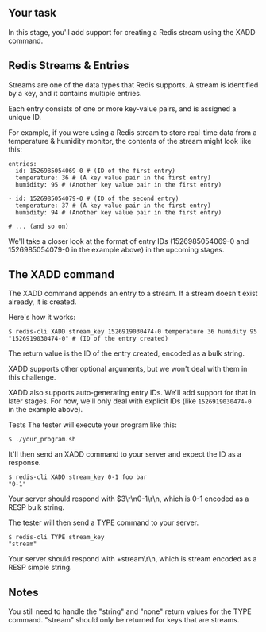 ## Your task
In this stage, you'll add support for creating a Redis stream using the XADD command.

## Redis Streams & Entries
Streams are one of the data types that Redis supports. A stream is identified by a key, and it contains multiple entries.

Each entry consists of one or more key-value pairs, and is assigned a unique ID.

For example, if you were using a Redis stream to store real-time data from a temperature & humidity monitor, the contents of the stream might look like this:

```
entries:
- id: 1526985054069-0 # (ID of the first entry)
  temperature: 36 # (A key value pair in the first entry)
  humidity: 95 # (Another key value pair in the first entry)

- id: 1526985054079-0 # (ID of the second entry)
  temperature: 37 # (A key value pair in the first entry)
  humidity: 94 # (Another key value pair in the first entry)

# ... (and so on)
```
We'll take a closer look at the format of entry IDs (1526985054069-0 and 1526985054079-0 in the example above) in the upcoming stages.

## The XADD command
The XADD command appends an entry to a stream. If a stream doesn't exist already, it is created.

Here's how it works:

```
$ redis-cli XADD stream_key 1526919030474-0 temperature 36 humidity 95
"1526919030474-0" # (ID of the entry created)
```
The return value is the ID of the entry created, encoded as a bulk string.

XADD supports other optional arguments, but we won't deal with them in this challenge.

XADD also supports auto-generating entry IDs. We'll add support for that in later stages. For now, we'll only deal with explicit IDs (like `1526919030474-0` in the example above).

Tests
The tester will execute your program like this:

```
$ ./your_program.sh
```
It'll then send an XADD command to your server and expect the ID as a response.

```
$ redis-cli XADD stream_key 0-1 foo bar
"0-1"
```
Your server should respond with $3\r\n0-1\r\n, which is 0-1 encoded as a RESP bulk string.

The tester will then send a TYPE command to your server.

```
$ redis-cli TYPE stream_key
"stream"
```
Your server should respond with +stream\r\n, which is stream encoded as a RESP simple string.

## Notes
You still need to handle the "string" and "none" return values for the TYPE command. "stream" should only be returned for keys that are streams.